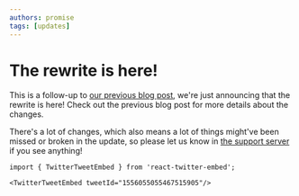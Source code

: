 ```yaml
---
authors: promise
tags: [updates]
---
```



# The rewrite is here!

This is a follow-up to [our previous blog post](./2022-08-03-countr-upgrade-maintenance-announcement.md), we're just announcing that the rewrite is here! Check out the previous blog post for more details about the changes.

There's a lot of changes, which also means a lot of things might've been missed or broken in the update, so please let us know in [the support server](https://promise.solutions/discord) if you see anything!

<!-- truncate -->

```mdx-code-block
import { TwitterTweetEmbed } from 'react-twitter-embed';

<TwitterTweetEmbed tweetId="1556055055467515905"/>
```